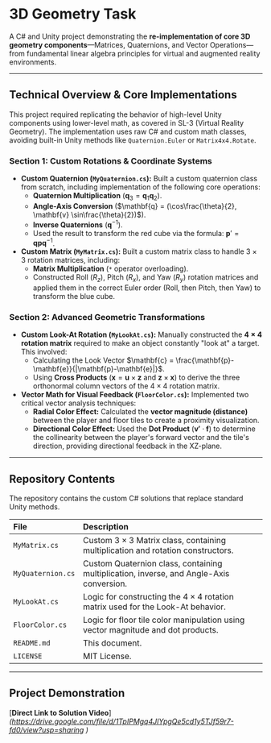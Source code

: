 # 3D Geometry Task

A C\# and Unity project demonstrating the **re-implementation of core 3D geometry components**—Matrices, Quaternions, and Vector Operations—from fundamental linear algebra principles for virtual and augmented reality environments.

---

## Technical Overview & Core Implementations

This project required replicating the behavior of high-level Unity components using lower-level math, as covered in SL-3 (Virtual Reality Geometry). The implementation uses raw C\# and custom math classes, avoiding built-in Unity methods like `Quaternion.Euler` or `Matrix4x4.Rotate`.

### Section 1: Custom Rotations & Coordinate Systems

* **Custom Quaternion (`MyQuaternion.cs`):** Built a custom quaternion class from scratch, including implementation of the following core operations:
    * **Quaternion Multiplication** ($\mathbf{q}_3 = \mathbf{q}_1 \mathbf{q}_2$).
    * **Angle-Axis Conversion** ($\mathbf{q} = (\cos\frac{\theta}{2}, \mathbf{v} \sin\frac{\theta}{2})$).
    * **Inverse Quaternions** ($\mathbf{q}^{-1}$).
    * Used the result to transform the red cube via the formula: $\mathbf{p}' = \mathbf{q} \mathbf{p} \mathbf{q}^{-1}$.
* **Custom Matrix (`MyMatrix.cs`):** Built a custom matrix class to handle $3 \times 3$ rotation matrices, including:
    * **Matrix Multiplication** (`*` operator overloading).
    * Constructed Roll ($R_z$), Pitch ($R_x$), and Yaw ($R_y$) rotation matrices and applied them in the correct Euler order (Roll, then Pitch, then Yaw) to transform the blue cube.

### Section 2: Advanced Geometric Transformations

* **Custom Look-At Rotation (`MyLookAt.cs`):** Manually constructed the **$4 \times 4$ rotation matrix** required to make an object constantly "look at" a target. This involved:
    * Calculating the Look Vector $\mathbf{c} = \frac{\mathbf{p}-\mathbf{e}}{|\mathbf{p}-\mathbf{e}|}$.
    * Using **Cross Products** ($\mathbf{x} = \mathbf{u} \times \mathbf{z}$ and $\mathbf{z} \times \mathbf{x}$) to derive the three orthonormal column vectors of the $4 \times 4$ rotation matrix.
* **Vector Math for Visual Feedback (`FloorColor.cs`):** Implemented two critical vector analysis techniques:
    * **Radial Color Effect:** Calculated the **vector magnitude (distance)** between the player and floor tiles to create a proximity visualization.
    * **Directional Color Effect:** Used the **Dot Product** ($\mathbf{v'} \cdot \mathbf{f}$) to determine the collinearity between the player's forward vector and the tile's direction, providing directional feedback in the XZ-plane.

---

## Repository Contents

The repository contains the custom C\# solutions that replace standard Unity methods.

| File | Description |
| :--- | :--- |
| `MyMatrix.cs` | Custom $3 \times 3$ Matrix class, containing multiplication and rotation constructors. |
| `MyQuaternion.cs` | Custom Quaternion class, containing multiplication, inverse, and Angle-Axis conversion. |
| `MyLookAt.cs` | Logic for constructing the $4 \times 4$ rotation matrix used for the Look-At behavior. |
| `FloorColor.cs` | Logic for floor tile color manipulation using vector magnitude and dot products. |
| `README.md` | This document. |
| `LICENSE` | MIT License. |

---

## Project Demonstration

[**Direct Link to Solution Video**]
*(https://drive.google.com/file/d/1TpIPMgq4JIYpgQe5cd1y5TJf59r7-fd0/view?usp=sharing )*
